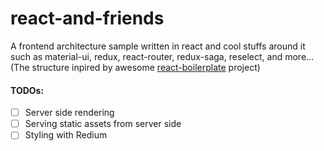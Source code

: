 # react-and-friends
A frontend architecture sample written in react and cool stuffs around it such as material-ui, redux, react-router, redux-saga, reselect, and more...
(The structure inpired by awesome [react-boilerplate](https://github.com/react-boilerplate/react-boilerplate) project)

#### TODOs:
- [ ] Server side rendering
- [ ] Serving static assets from server side
- [ ] Styling with Redium
